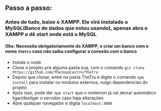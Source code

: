## Passo a passo:
### Antes de tudo, baixe o XAMPP. Ele virá instalado o MySQL(Banco de dados que estou usando), apenas abra o XAMPP e dê start onde está o MySQL
#### Obs: Necessita obrigatoriamente do XAMPP, e criar um banco com o nome ``thetru`` caso não saiba configurar a conexão com o banco
- Instale o node
- Clone o projeto pra alguma pasta sua, com o comando ``git clone https://github.com/TheJoaoCastro/TheTru``
- Depois que clonar, entre na pasta TheTru e digite o comando ``npm install`` para instalar os modulos externos, vulgo dependencias do projeto
- Após isso, pode dar ``npm start`` que o nodemon já vai deixar automático ligar/desligar o servidor caso haja alterações
- Abre qualquer navegador e digita ``localhost:3000``
